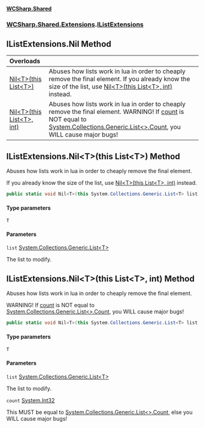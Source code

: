 #### [WCSharp\.Shared](README.md 'README')
### [WCSharp\.Shared\.Extensions](WCSharp.Shared.Extensions.md 'WCSharp\.Shared\.Extensions').[IListExtensions](WCSharp.Shared.Extensions.IListExtensions.md 'WCSharp\.Shared\.Extensions\.IListExtensions')

## IListExtensions\.Nil Method

| Overloads | |
| :--- | :--- |
| [Nil&lt;T&gt;\(this List&lt;T&gt;\)](WCSharp.Shared.Extensions.IListExtensions.Nil.md#WCSharp.Shared.Extensions.IListExtensions.Nil_T_(thisSystem.Collections.Generic.List_T_) 'WCSharp\.Shared\.Extensions\.IListExtensions\.Nil\<T\>\(this System\.Collections\.Generic\.List\<T\>\)') | Abuses how lists work in lua in order to cheaply remove the final element\.   If you already know the size of the list, use [Nil&lt;T&gt;\(this List&lt;T&gt;, int\)](WCSharp.Shared.Extensions.IListExtensions.Nil.md#WCSharp.Shared.Extensions.IListExtensions.Nil_T_(thisSystem.Collections.Generic.List_T_,int) 'WCSharp\.Shared\.Extensions\.IListExtensions\.Nil\<T\>\(this System\.Collections\.Generic\.List\<T\>, int\)') instead. |
| [Nil&lt;T&gt;\(this List&lt;T&gt;, int\)](WCSharp.Shared.Extensions.IListExtensions.Nil.md#WCSharp.Shared.Extensions.IListExtensions.Nil_T_(thisSystem.Collections.Generic.List_T_,int) 'WCSharp\.Shared\.Extensions\.IListExtensions\.Nil\<T\>\(this System\.Collections\.Generic\.List\<T\>, int\)') | Abuses how lists work in lua in order to cheaply remove the final element\.   WARNING! If [count](WCSharp.Shared.Extensions.IListExtensions.md#WCSharp.Shared.Extensions.IListExtensions.Nil_T_(thisSystem.Collections.Generic.List_T_,int).count 'WCSharp\.Shared\.Extensions\.IListExtensions\.Nil\<T\>\(this System\.Collections\.Generic\.List\<T\>, int\)\.count') is NOT equal to [System\.Collections\.Generic\.List&lt;&gt;\.Count](https://learn.microsoft.com/en-us/dotnet/api/system.collections.generic.list-1.count 'System\.Collections\.Generic\.List\`1\.Count'), you WILL cause major bugs! |

<a name='WCSharp.Shared.Extensions.IListExtensions.Nil_T_(thisSystem.Collections.Generic.List_T_)'></a>

## IListExtensions\.Nil\<T\>\(this List\<T\>\) Method

Abuses how lists work in lua in order to cheaply remove the final element\.

If you already know the size of the list, use [Nil&lt;T&gt;\(this List&lt;T&gt;, int\)](WCSharp.Shared.Extensions.IListExtensions.Nil.md#WCSharp.Shared.Extensions.IListExtensions.Nil_T_(thisSystem.Collections.Generic.List_T_,int) 'WCSharp\.Shared\.Extensions\.IListExtensions\.Nil\<T\>\(this System\.Collections\.Generic\.List\<T\>, int\)') instead.

```csharp
public static void Nil<T>(this System.Collections.Generic.List<T> list);
```
#### Type parameters

<a name='WCSharp.Shared.Extensions.IListExtensions.Nil_T_(thisSystem.Collections.Generic.List_T_).T'></a>

`T`
#### Parameters

<a name='WCSharp.Shared.Extensions.IListExtensions.Nil_T_(thisSystem.Collections.Generic.List_T_).list'></a>

`list` [System\.Collections\.Generic\.List&lt;](https://learn.microsoft.com/en-us/dotnet/api/system.collections.generic.list-1 'System\.Collections\.Generic\.List\`1')[T](WCSharp.Shared.Extensions.IListExtensions.md#WCSharp.Shared.Extensions.IListExtensions.Nil_T_(thisSystem.Collections.Generic.List_T_).T 'WCSharp\.Shared\.Extensions\.IListExtensions\.Nil\<T\>\(this System\.Collections\.Generic\.List\<T\>\)\.T')[&gt;](https://learn.microsoft.com/en-us/dotnet/api/system.collections.generic.list-1 'System\.Collections\.Generic\.List\`1')

The list to modify\.

<a name='WCSharp.Shared.Extensions.IListExtensions.Nil_T_(thisSystem.Collections.Generic.List_T_,int)'></a>

## IListExtensions\.Nil\<T\>\(this List\<T\>, int\) Method

Abuses how lists work in lua in order to cheaply remove the final element\.

WARNING! If [count](WCSharp.Shared.Extensions.IListExtensions.md#WCSharp.Shared.Extensions.IListExtensions.Nil_T_(thisSystem.Collections.Generic.List_T_,int).count 'WCSharp\.Shared\.Extensions\.IListExtensions\.Nil\<T\>\(this System\.Collections\.Generic\.List\<T\>, int\)\.count') is NOT equal to [System\.Collections\.Generic\.List&lt;&gt;\.Count](https://learn.microsoft.com/en-us/dotnet/api/system.collections.generic.list-1.count 'System\.Collections\.Generic\.List\`1\.Count'), you WILL cause major bugs!

```csharp
public static void Nil<T>(this System.Collections.Generic.List<T> list, int count);
```
#### Type parameters

<a name='WCSharp.Shared.Extensions.IListExtensions.Nil_T_(thisSystem.Collections.Generic.List_T_,int).T'></a>

`T`
#### Parameters

<a name='WCSharp.Shared.Extensions.IListExtensions.Nil_T_(thisSystem.Collections.Generic.List_T_,int).list'></a>

`list` [System\.Collections\.Generic\.List&lt;](https://learn.microsoft.com/en-us/dotnet/api/system.collections.generic.list-1 'System\.Collections\.Generic\.List\`1')[T](WCSharp.Shared.Extensions.IListExtensions.md#WCSharp.Shared.Extensions.IListExtensions.Nil_T_(thisSystem.Collections.Generic.List_T_,int).T 'WCSharp\.Shared\.Extensions\.IListExtensions\.Nil\<T\>\(this System\.Collections\.Generic\.List\<T\>, int\)\.T')[&gt;](https://learn.microsoft.com/en-us/dotnet/api/system.collections.generic.list-1 'System\.Collections\.Generic\.List\`1')

The list to modify\.

<a name='WCSharp.Shared.Extensions.IListExtensions.Nil_T_(thisSystem.Collections.Generic.List_T_,int).count'></a>

`count` [System\.Int32](https://learn.microsoft.com/en-us/dotnet/api/system.int32 'System\.Int32')

This MUST be equal to [System\.Collections\.Generic\.List&lt;&gt;\.Count](https://learn.microsoft.com/en-us/dotnet/api/system.collections.generic.list-1.count 'System\.Collections\.Generic\.List\`1\.Count'), else you WILL cause major bugs\!